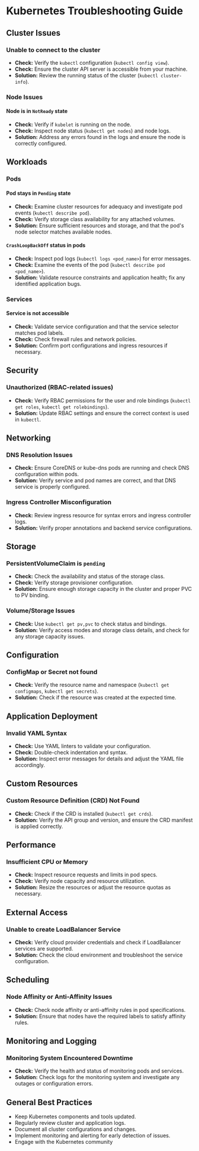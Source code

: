 # Kubernetes Troubleshooting Guide

## Cluster Issues

### Unable to connect to the cluster
- **Check:** Verify the `kubectl` configuration (`kubectl config view`).
- **Check:** Ensure the cluster API server is accessible from your machine.
- **Solution:** Review the running status of the cluster (`kubectl cluster-info`).

### Node Issues

#### Node is in `NotReady` state
- **Check:** Verify if `kubelet` is running on the node.
- **Check:** Inspect node status (`kubectl get nodes`) and node logs.
- **Solution:** Address any errors found in the logs and ensure the node is correctly configured.

## Workloads

### Pods

#### Pod stays in `Pending` state
- **Check:** Examine cluster resources for adequacy and investigate pod events (`kubectl describe pod`).
- **Check:** Verify storage class availability for any attached volumes.
- **Solution:** Ensure sufficient resources and storage, and that the pod's node selector matches available nodes.

#### `CrashLoopBackOff` status in pods
- **Check:** Inspect pod logs (`kubectl logs <pod_name>`) for error messages.
- **Check:** Examine the events of the pod (`kubectl describe pod <pod_name>`).
- **Solution:** Validate resource constraints and application health; fix any identified application bugs.

### Services

#### Service is not accessible
- **Check:** Validate service configuration and that the service selector matches pod labels.
- **Check:** Check firewall rules and network policies.
- **Solution:** Confirm port configurations and ingress resources if necessary.

## Security

### Unauthorized (RBAC-related issues)
- **Check:** Verify RBAC permissions for the user and role bindings (`kubectl get roles`, `kubectl get rolebindings`).
- **Solution:** Update RBAC settings and ensure the correct context is used in `kubectl`.

## Networking

### DNS Resolution Issues
- **Check:** Ensure CoreDNS or kube-dns pods are running and check DNS configuration within pods.
- **Solution:** Verify service and pod names are correct, and that DNS service is properly configured.

### Ingress Controller Misconfiguration
- **Check:** Review ingress resource for syntax errors and ingress controller logs.
- **Solution:** Verify proper annotations and backend service configurations.

## Storage

### PersistentVolumeClaim is `pending`
- **Check:** Check the availability and status of the storage class.
- **Check:** Verify storage provisioner configuration.
- **Solution:** Ensure enough storage capacity in the cluster and proper PVC to PV binding.

### Volume/Storage Issues
- **Check:** Use `kubectl get pv,pvc` to check status and bindings.
- **Solution:** Verify access modes and storage class details, and check for any storage capacity issues.

## Configuration

### ConfigMap or Secret not found
- **Check:** Verify the resource name and namespace (`kubectl get configmaps`, `kubectl get secrets`).
- **Solution:** Check if the resource was created at the expected time.

## Application Deployment

### Invalid YAML Syntax
- **Check:** Use YAML linters to validate your configuration.
- **Check:** Double-check indentation and syntax.
- **Solution:** Inspect error messages for details and adjust the YAML file accordingly.

## Custom Resources

### Custom Resource Definition (CRD) Not Found
- **Check:** Check if the CRD is installed (`kubectl get crds`).
- **Solution:** Verify the API group and version, and ensure the CRD manifest is applied correctly.

## Performance

### Insufficient CPU or Memory
- **Check:** Inspect resource requests and limits in pod specs.
- **Check:** Verify node capacity and resource utilization.
- **Solution:** Resize the resources or adjust the resource quotas as necessary.

## External Access

### Unable to create LoadBalancer Service
- **Check:** Verify cloud provider credentials and check if LoadBalancer services are supported.
- **Solution:** Check the cloud environment and troubleshoot the service configuration.

## Scheduling

### Node Affinity or Anti-Affinity Issues
- **Check:** Check node affinity or anti-affinity rules in pod specifications.
- **Solution:** Ensure that nodes have the required labels to satisfy affinity rules.

## Monitoring and Logging

### Monitoring System Encountered Downtime
- **Check:** Verify the health and status of monitoring pods and services.
- **Solution:** Check logs for the monitoring system and investigate any outages or configuration errors.

## General Best Practices

- Keep Kubernetes components and tools updated.
- Regularly review cluster and application logs.
- Document all cluster configurations and changes.
- Implement monitoring and alerting for early detection of issues.
- Engage with the Kubernetes community
